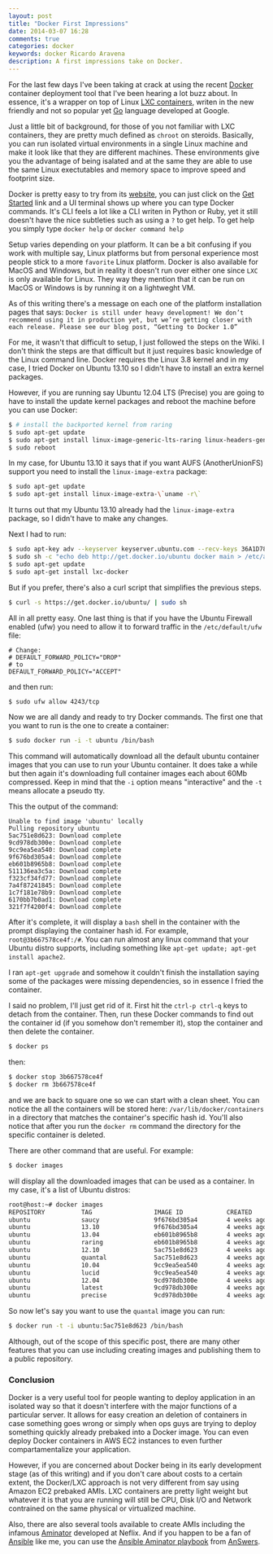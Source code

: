 ```yaml
---
layout: post
title: "Docker First Impressions"
date: 2014-03-07 16:28
comments: true
categories: docker
keywords: docker Ricardo Aravena
description: A first impressions take on Docker.
---
```


For the last few days I've been taking at crack at using the recent [Docker](https://www.docker.io/) container deployment tool that I've been
hearing a lot buzz about.
In essence, it's a wrapper on top of Linux [LXC containers](https://linuxcontainers.org/),  writen in the new friendly and not so popular yet [Go](http://golang.org/) language developed at Google.

Just a little bit of background, for those of you not familiar with LXC containers,
they are pretty much defined as `chroot` on steroids. Basically, you can run isolated virtual
environments in a single Linux machine and make it look like that they are different machines.
These environments give you the advantage of being isalated and at the same they are able to use
the same Linux exectutables and memory space to improve speed and footprint size.

Docker is pretty easy to try from its [website](https://www.docker.io/), you can just click on the [Get Started](https://www.docker.io/gettingstarted/) 
link and a UI terminal shows up where you can type Docker commands. It's CLI feels a lot like a CLI writen in Python or Ruby, yet it still doesn't
have the nice subtleties such as using a `?` to get help. To get help you simply type `docker help` or `docker command help` 

Setup varies depending on your platform. It can be a bit confusing if you work with multiple say, Linux platforms but from personal experience
most people stick to a more `favorite` Linux platform. Docker is also available for MacOS and Windows, but in reality 
it doesn't run over either one since `LXC` is only available for Linux. They way they mention that it can be run on MacOS or Windows is by running 
it on a lightweght VM. 

As of this writing there's a message on each one of the platform installation pages that says: `Docker is still under heavy development! We don’t recommend using it in production yet, but we’re getting closer with each release. Please see our blog post, “Getting to Docker 1.0”`

For me, it wasn't that difficult to setup, I just followed the steps on the Wiki. I don't think the steps
are that difficult but it just requires basic knowledge of the Linux command line.
Docker requires the Linux 3.8 kernel and in my case, I tried Docker on Ubuntu 13.10 so I didn't have to install an extra kernel packages.

However, if you are running say Ubuntu 12.04 LTS (Precise) you are going to have to install the update kernel packages and reboot the machine 
before you can use Docker:


``` bash linenos:false
$ # install the backported kernel from raring
$ sudo apt-get update
$ sudo apt-get install linux-image-generic-lts-raring linux-headers-generic-lts-raring
$ sudo reboot
```

In my case, for Ubuntu 13.10 it says that if you want AUFS (AnotherUnionFS) support you need to install the `linux-image-extra` package:

``` bash linenos:false
$ sudo apt-get update
$ sudo apt-get install linux-image-extra-\`uname -r\`
```

It turns out that my Ubuntu 13.10 already had the `linux-image-extra` package, so I didn't have to make any changes. 


Next I had to run:

``` bash linenos:false
$ sudo apt-key adv --keyserver keyserver.ubuntu.com --recv-keys 36A1D7869245C8950F966E92D8576A8BA88D21E9
$ sudo sh -c "echo deb http://get.docker.io/ubuntu docker main > /etc/apt/sources.list.d/docker.list"
$ sudo apt-get update
$ sudo apt-get install lxc-docker
```

But if you prefer,  there's also a curl script that simplifies the previous steps.

``` bash linenos:false
$ curl -s https://get.docker.io/ubuntu/ | sudo sh
```

All in all pretty easy.  One last thing is that if you have the Ubuntu Firewall enabled (ufw) you need
to allow it to forward traffic in the `/etc/default/ufw` file:

```
# Change:
# DEFAULT_FORWARD_POLICY="DROP"
# to
DEFAULT_FORWARD_POLICY="ACCEPT"
```
and then run:

``` bash linenos:false
$ sudo ufw allow 4243/tcp
```

Now we are all dandy and ready to try Docker commands. The first one that you want to run is
the one to create a container:

``` bash linenos:false
$ sudo docker run -i -t ubuntu /bin/bash
```

This command will automatically download all the default ubuntu container images that you can use to run your Ubuntu container. It does take a while but then again it's downloading full container images each about 60Mb compressed. Keep in mind that the `-i` option means "interactive" and the `-t` means allocate a pseudo tty.

This the output of the command:

``` text linenos:false
Unable to find image 'ubuntu' locally
Pulling repository ubuntu
5ac751e8d623: Download complete
9cd978db300e: Download complete
9cc9ea5ea540: Download complete
9f676bd305a4: Download complete
eb601b8965b8: Download complete
511136ea3c5a: Download complete
f323cf34fd77: Download complete
7a4f87241845: Download complete
1c7f181e78b9: Download complete
6170bb7b0ad1: Download complete
321f7f4200f4: Download complete
```

After it's complete, it will display a `bash` shell in the container with the prompt displaying the container hash id. For example, `root@3b667578ce4f:/#`. You can run almost any linux command that your Ubuntu distro supports, including something like `apt-get update; apt-get install apache2`. 

I ran `apt-get upgrade` and somehow it couldn't finish the installation saying some of the packages were missing dependencies, so in essence I fried the container.

I said no problem, I'll just get rid of it. First hit the `ctrl-p ctrl-q` keys to detach from the container. Then, run these Docker commands to find out the container id (if you somehow don't remember it), stop the container and then delete the container.

``` bash list-containers linenos:false
$ docker ps
```

then:

``` bash linenos:false
$ docker stop 3b667578ce4f
$ docker rm 3b667578ce4f
```
and we are back to square one so we can start with a clean sheet. You can notice the all the containers will be stored here: `/var/lib/docker/containers` in a directory that matches the container's specific hash id. You'll also notice that after you run the `docker rm` command the directory for the specific container is deleted.

There are other command that are useful. For example:

``` bash linenos:false
$ docker images
```
will display all the downloaded images that can be used as a container. In my case, it's a list of Ubuntu distros:

``` bash linenos:false
root@host:~# docker images
REPOSITORY          TAG                 IMAGE ID            CREATED             VIRTUAL SIZE
ubuntu              saucy               9f676bd305a4        4 weeks ago         182.1 MB
ubuntu              13.10               9f676bd305a4        4 weeks ago         182.1 MB
ubuntu              13.04               eb601b8965b8        4 weeks ago         170.2 MB
ubuntu              raring              eb601b8965b8        4 weeks ago         170.2 MB
ubuntu              12.10               5ac751e8d623        4 weeks ago         161.4 MB
ubuntu              quantal             5ac751e8d623        4 weeks ago         161.4 MB
ubuntu              10.04               9cc9ea5ea540        4 weeks ago         183 MB
ubuntu              lucid               9cc9ea5ea540        4 weeks ago         183 MB
ubuntu              12.04               9cd978db300e        4 weeks ago         204.7 MB
ubuntu              latest              9cd978db300e        4 weeks ago         204.7 MB
ubuntu              precise             9cd978db300e        4 weeks ago         204.7 MB
```

So now let's say you want to use the `quantal` image you can run:

``` bash linenos:false
$ docker run -t -i ubuntu:5ac751e8d623 /bin/bash
```

Although, out of the scope of this specific post, there are many other features that you can use including creating images and publishing them to a public repository. 

### Conclusion ###

Docker is a very useful tool for people wanting to deploy application in an isolated way so that it doesn't interfere with the major functions of a particular server. It allows for easy creation an deletion of containers in case something goes wrong or simply when ops guys are trying to deploy something quickly already prebaked into a Docker image. You can even deploy Docker containers in AWS EC2 instances to even further compartamentalize your application. 

However, if you are concerned about Docker being in its early development stage (as of this writing) and if you don't care about costs to a certain extent, the Docker/LXC approach is not very different from say using Amazon EC2 prebaked AMIs. LXC containers are pretty light weight but whatever it is that you are running will still be CPU, Disk I/O and Network contrained on the same physical or virtualized machine.

Also, there are also several tools available to create AMIs including the infamous [Aminator](https://github.com/Netflix/aminator) developed at Neflix. And if you happen to be a fan of [Ansible](http://www.ansible.com/home) like me, you can use the [Ansible Aminator playbook](https://github.com/Answers4AWS/netflixoss-ansible/) from [AnSwers](http://answersforaws.com/).

